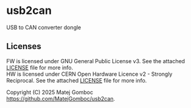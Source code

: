 # usb2can

USB to CAN converter dongle

## Licenses

FW is licensed under GNU General Public License v3. See the attached [LICENSE](./firmware/LICENSE) file for more info.  
HW is licensed under CERN Open Hardware Licence v2 - Strongly Reciprocal. See the attached [LICENSE](./hardware/LICENSE) file for more info.  

Copyright (C) 2025 Matej Gomboc <https://github.com/MatejGomboc/usb2can>.
